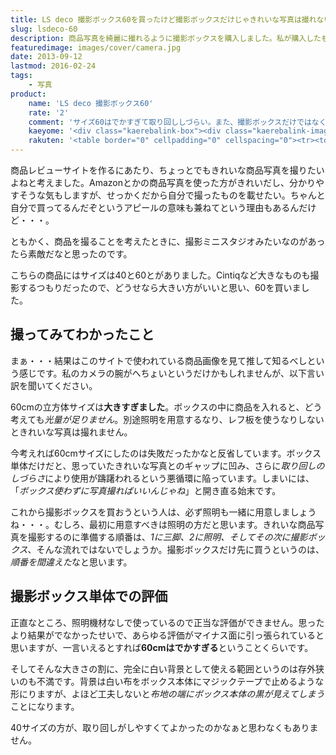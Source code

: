 ```yaml
---
title: LS deco 撮影ボックス60を買ったけど撮影ボックスだけじゃきれいな写真は撮れないよね
slug: lsdeco-60
description: 商品写真を綺麗に撮れるように撮影ボックスを購入しました。私が購入したものは60cmサイズのものですが、ちょっと大きすぎて取り回しが大変です。更に別途照明を用意しないと、光量が足りずに困ります。撮影ボックスの前に照明を準備するべきでした。
featuredimage: images/cover/camera.jpg
date: 2013-09-12
lastmod: 2016-02-24
tags: 
    - 写真
product:
    name: 'LS deco 撮影ボックス60'
    rate: '2'
    comment: 'サイズ60はでかすぎて取り回ししづらい。また、撮影ボックスだけではなく、照明も考えないとダメ。'
    kaeyome: '<div class="kaerebalink-box"><div class="kaerebalink-image"><a href="https://www.amazon.co.jp/exec/obidos/ASIN/B003BRZCU2/illusionspace-22/ref=nosim/" rel="nofollow" target="_blank"><img src="https://ecx.images-amazon.com/images/I/41TcvXu%2Bh0L._SL160_.jpg" style="border: none;" /></a></div><div class="kaerebalink-info"><div class="kaerebalink-name"><a href="https://www.amazon.co.jp/exec/obidos/ASIN/B003BRZCU2/illusionspace-22/ref=nosim/" rel="nofollow" target="_blank">LS deco 撮影ボックス60　【撮影ブース】ロールタイプ３バリエーション背景付き [エレクトロニクス]</a><div class="kaerebalink-powered-date">posted with <a href="https://kaereba.com" rel="nofollow" target="_blank">カエレバ</a></div></div><div class="kaerebalink-detail"> デジカメこむ     </div><div class="kaerebalink-link1"><div class="shoplinkamazon"><a href="https://www.amazon.co.jp/gp/search?keywords=LS%20deco%20%8EB%89e%83%7B%83b%83N%83X60&__mk_ja_JP=%83J%83%5E%83J%83i&tag=illusionspace-22" rel="nofollow" target="_blank" title="アマゾン" >Amazonで購入</a></div><div class="shoplinkrakuten"><a href="https://hb.afl.rakuten.co.jp/hgc/0e95387f.f2aef20d.0e953880.25e412bd/?pc=http%3A%2F%2Fsearch.rakuten.co.jp%2Fsearch%2Fmall%2FLS%2520deco%2520%25E6%2592%25AE%25E5%25BD%25B1%25E3%2583%259C%25E3%2583%2583%25E3%2582%25AF%25E3%2582%25B960%2F-%2Ff.1-p.1-s.1-sf.0-st.A-v.2%3Fx%3D0%26scid%3Daf_ich_link_urltxt%26m%3Dhttp%3A%2F%2Fm.rakuten.co.jp%2F" rel="nofollow" target="_blank" title="楽天市場" >楽天市場で購入</a></div></div></div><div class="booklink-footer" style="clear: left"></div></div>'
    rakuten: '<table border="0" cellpadding="0" cellspacing="0"><tr><td valign="top"><div style="border:1px solid;margin:0px;padding:6px 0px;width:120px;text-align:center;float:left"><a href="https://hb.afl.rakuten.co.jp/hgc/11b8c062.b96355d6.11b8c063.487b9ffd/?pc=http%3a%2f%2fitem.rakuten.co.jp%2fdejicamecom%2f23186%2f%3fscid%3daf_link_tbl&m=http%3a%2f%2fm.rakuten.co.jp%2fdejicamecom%2fi%2f10000200%2f" target="_blank"><img src="https://hbb.afl.rakuten.co.jp/hgb/?pc=http%3a%2f%2fthumbnail.image.rakuten.co.jp%2f%400_mall%2fdejicamecom%2fcabinet%2f23186_l.jpg%3f_ex%3d80x80&m=http%3a%2f%2fthumbnail.image.rakuten.co.jp%2f%400_mall%2fdejicamecom%2fcabinet%2f23186_l.jpg%3f_ex%3d64x64" alt="LS_deco 撮影ボックス60 撮影ブース|撮影キット|撮影スタジオ|..." border="0" style="margin:0px;padding:0px"></a><p style="font-size:12px;line-height:1.4em;text-align:left;margin:0px;padding:2px 6px"><a href="https://hb.afl.rakuten.co.jp/hgc/11b8c062.b96355d6.11b8c063.487b9ffd/?pc=http%3a%2f%2fitem.rakuten.co.jp%2fdejicamecom%2f23186%2f%3fscid%3daf_link_tbl&m=http%3a%2f%2fm.rakuten.co.jp%2fdejicamecom%2fi%2f10000200%2f" target="_blank">LS_deco 撮影ボックス60 撮影ブース|撮影キット|撮影スタジオ|...</a></div></td></tr></table>'
---
```


商品レビューサイトを作るにあたり、ちょっとでもきれいな商品写真を撮りたいよねと考えました。Amazonとかの商品写真を使った方がきれいだし、分かりやすそうな気もしますが、せっかくだから自分で撮ったものを載せたい。ちゃんと自分で買ってるんだぞというアピールの意味も兼ねてという理由もあるんだけど・・・。

ともかく、商品を撮ることを考えたときに、撮影ミニスタジオみたいなのがあったら素敵だなと思ったのです。

こちらの商品にはサイズは40と60とがありました。Cintiqなど大きなものも撮影するつもりだったので、どうせなら大きい方がいいと思い、60を買いました。

## 撮ってみてわかったこと

まぁ・・・結果はこのサイトで使われている商品画像を見て推して知るべしという感じです。私のカメラの腕がへちょいというだけかもしれませんが、以下言い訳を聞いてください。

60cmの立方体サイズは<strong>大きすぎました</strong>。ボックスの中に商品を入れると、どう考えても<em>光量が足りません</em>。別途照明を用意するなり、レフ板を使うなりしないときれいな写真は撮れません。

今考えれば60cmサイズにしたのは失敗だったかなと反省しています。ボックス単体だけだと、思っていたきれいな写真とのギャップに凹み、さらに<em>取り回しのしづらさ</em>により使用が躊躇われるという悪循環に陥っています。しまいには、「<em>ボックス使わずに写真撮ればいいんじゃね</em>」と開き直る始末です。

これから撮影ボックスを買おうという人は、必ず照明も一緒に用意しましょうね・・・。むしろ、最初に用意すべきは照明の方だと思います。きれいな商品写真を撮影するのに準備する順番は、<em>1に三脚、2に照明、そしてその次に撮影ボックス</em>、そんな流れではないでしょうか。撮影ボックスだけ先に買うというのは、<em>順番を間違えた</em>なと思います。


## 撮影ボックス単体での評価


正直なところ、照明機材なしで使っているので正当な評価ができません。思ったより結果がでなかったせいで、あらゆる評価がマイナス面に引っ張られていると思いますが、一言いえるとすれば<strong>60cmはでかすぎる</strong>ということくらいです。

そしてそんな大きさの割に、完全に白い背景として使える範囲というのは存外狭いのも不満です。背景は白い布をボックス本体にマジックテープで止めるような形にりますが、よほど工夫しないと<em>布地の端にボックス本体の黒が見えてしまう</em>ことになります。

40サイズの方が、取り回しがしやすくてよかったのかなぁと思わなくもありません。
